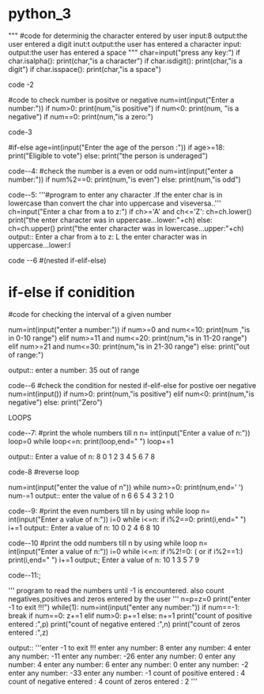 # python_3
"""
#code for determinig the character entered by user
input:8
output:the user entered a digit
inut:t
output:the user has entered a character
input: 
output:the user has entered a space
"""
char=input("press any key:")
if char.isalpha():
    print(char,"is a character")
if char.isdigit():
    print(char,"is a digit")
if char.isspace():
    print(char,"is a space")
        
        
code -2

#code to check number is positve or negative
num=int(input("Enter a number:"))
if num>0:
    print(num,"is positive")
if num<0:
    print(num, "is a negative")
if num==0:
    print(num,"is a zero:")



code-3

#if-else
age=int(input("Enter the age of the person :"))
if age>=18:
    print("Eligible to vote")
else:
    print("the person is underaged")

code--4:
#check the number is a even or odd
num=int(input("enter a number:"))
if num%2==0:
    print(num,"is even")
else:
    print(num,"is odd")


code--5:
'''#program to enter any character .If the enter char  is in lowercase
than convert the char into uppercase and viseversa..'''
ch=input("Enter a char from a to z:")
if ch>='A' and ch<='Z':
    ch=ch.lower()
    print("the enter character was in uppercase...lower:"+ch)
else:
    ch=ch.upper()
    print("the enter character was in lowercase...upper:"+ch)
  output::
  Enter a char from a to z: L
the enter character was in uppercase...lower:l




code --6
#(nested if-elif-else)
# if-else if conidition
#code for checking the interval of a given number

num=int(input("enter a number:"))
if num>=0 and num<=10:
    print(num ,"is in 0-10 range")
elif num>=11 and num<=20:
    print(num,"is in 11-20 range")
elif num>=21 and num<=30:
    print(num,"is in 21-30 range")
else:
    print("out of range:")
    
output::
enter a number: 35
out of range

code--6
#check the condition for nested if-elif-else for postive oer negative
num=int(input())
if num>0:
    print(num,"is positive")
elif num<0:
    print(num,"is negative")
else:
    print("Zero")


LOOPS

code--7:
#print the whole numbers till n
n= int(input("Enter a  value of n:"))
loop=0
while loop<=n:
    print(loop,end=" ")
    loop+=1

output::
Enter a  value of n: 8
0 1 2 3 4 5 6 7 8 


code-8
#reverse loop

num=int(input("enter the value of n"))
while num>=0:
    print(num,end=' ')
    num-=1
output::
enter the value of n 6
6 5 4 3 2 1 0 


code--9:
#print the even numbers till n by using while loop
n= int(input("Enter a  value of n:"))
i=0
while i<=n:
    if i%2==0:
        print(i,end=" ")
    i+=1
output::
Enter a  value of n: 10
0 2 4 6 8 10 


code--10
#print the odd numbers till n by using while loop
n= int(input("Enter a  value of n:"))
i=0
while i<=n:
    if i%2!=0:    ( or if i%2==1:)
        print(i,end=" ")
    i+=1
output:;
Enter a  value of n: 10
1 3 5 7 9 


code--11:;

\'''
program to read the numbers until  -1 is encountered.
also count negatives,positives and zeros entered by the user
'''
n=p=z=0
print("enter -1 to exit !!!")
while(1):
    num=int(input("enter any number:"))
    if num==-1:
        break
    if num==0:
        z+=1
    elif num>0:
        p+=1
    else:
        n+=1
print("count of positive entered :",p)
print("count of negative entered :",n)
print("count of zeros entered :",z)

output::
'''enter -1 to exit !!!
enter any number: 8
enter any number: 4
enter any number: -11
enter any number: -26
enter any number: 0
enter any number: 4
enter any number: 6
enter any number: 0
enter any number: -2
enter any number: -33
enter any number: -1
count of positive entered : 4
count of negative entered : 4
count of zeros entered : 2
'''

    



